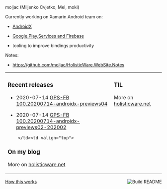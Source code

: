 moljac (Miljenko Cvjetko, Mel, moki)

Currently working on Xamarin.Android team on:

*   [AndroidX](https://github.com/xamarin/AndroidX)

*   [Google.Play.Services and Firebase](https://github.com/xamarin/GooglePlayServicesComponents)

*   tooling to improve bindings productivity

Notes:

*   https://github.com/moljac/HolisticWare.WebSite.Notes


<table><tr><td valign="top">

### Recent releases
<!-- recent_releases starts -->
*   2020-07-14 [GPS-FB 100.20200714-androidx-previews04](https://github.com/xamarin/GooglePlayServicesComponents/releases/tag/100.20200714-androidx-previews04) 

*   2020-07-14 [GPS-FB 100.20200714-androidx-previews02-202002](https://github.com/xamarin/GooglePlayServicesComponents/releases/tag/100.20200714-androidx-previews02-202002)

<!-- recent_releases ends -->
        </td><td valign="top">

### On my blog
<!-- blog starts -->
<!-- blog ends -->

More on [holisticware.net](https://holisticware.net/)
        </td><td valign="top">
    
### TIL
<!-- tils starts -->
<!-- tils ends -->
More on [holisticware.net](https://holisticware.net/moljac/til)

</td></tr></table>

<a 
    href="https://github.com/moljac/moljac/actions">
    <img 
        src="https://github.com/moljac/moljac/workflows/Build%20README/badge.svg" 
        align="right" 
        alt="Build README"
        >
</a> 
<a 
    href="https://simonwillison.net/2020/Jul/10/self-updating-profile-readme/"
    >
    How this works
</a>


<!--
**moljac/moljac** is a ✨ _special_ ✨ repository because its `README.md` (this file) appears on your GitHub profile.

Here are some ideas to get you started:

- 🔭 I’m currently working on ...
- 🌱 I’m currently learning ...
- 👯 I’m looking to collaborate on ...
- 🤔 I’m looking for help with ...
- 💬 Ask me about ...
- 📫 How to reach me: ...
- 😄 Pronouns: ...
- ⚡ Fun fact: ...
-->
